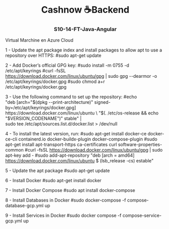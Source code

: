 <h1 align="center">
  Cashnow ☕Backend
</h1>

<h3 align="center">
  S10-14-FT-Java-Angular
</h3>

Virtual Marchine en Azure Cloud

1 - Update the apt package index and install packages to allow apt to use a repository over HTTPS:
#sudo apt-get update

2 - Add Docker’s official GPG key:
#sudo install -m 0755 -d /etc/apt/keyrings
#curl -fsSL https://download.docker.com/linux/ubuntu/gpg | sudo gpg --dearmor -o /etc/apt/keyrings/docker.gpg
#sudo chmod a+r /etc/apt/keyrings/docker.gpg

3 - Use the following command to set up the repository:
#echo \
  "deb [arch="$(dpkg --print-architecture)" signed-by=/etc/apt/keyrings/docker.gpg] https://download.docker.com/linux/ubuntu \
  "$(. /etc/os-release && echo "$VERSION_CODENAME")" stable" | \
  sudo tee /etc/apt/sources.list.d/docker.list > /dev/null

4 - To install the latest version, run:
#sudo apt-get install docker-ce docker-ce-cli containerd.io docker-buildx-plugin docker-compose-plugin
#sudo apt-get install apt-transport-https ca-certificates curl software-properties-common
#curl -fsSL https://download.docker.com/linux/ubuntu/gpg | sudo apt-key add -
#sudo add-apt-repository "deb [arch = amd64] https://download.docker.com/linux/ubuntu $ (lsb_release -cs) estable"

5 - Update the apt package
#sudo apt-get update

6 - Install Docker
#sudo apt-get install docker

7 - Install Docker Compose
#sudo apt install docker-compose

8 - Install Databases in Docker
#sudo docker-compose -f compose-database-gcp.yml up

9 - Install Services in Docker
#sudo docker compose -f compose-service-gcp.yml up


